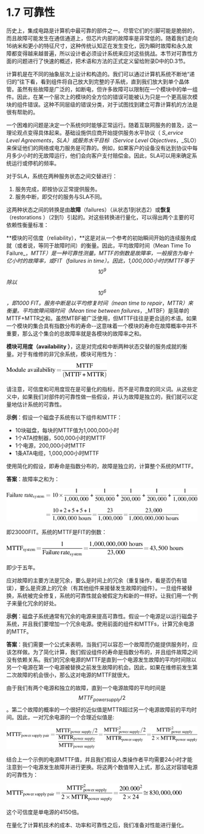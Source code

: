 # 1.7 可靠性

历史上，集成电路是计算机中最可靠的部件之一。尽管它们的引脚可能是脆弱的，而且故障可能发生在通信通道上，但芯片内部的故障率是非常低的。随着我们走向16纳米和更小的特征尺寸，这种传统认知正在发生变化，因为瞬时故障和永久故障都变得越来越普遍，所以设计者必须设计系统来应对这些挑战。本节对可靠性方面的问题进行了快速的概述，把术语和方法的正式定义留给附录D中的D.3节。

计算机是在不同的抽象层次上设计和构造的。我们可以通过计算机系统不断地“递归的”往下看，看到组件将自己放大到完整的子系统，直到我们放大到单个晶体管。虽然有些故障是广泛的，如断电，但许多故障可以限制在一个模块中的单一组件。因此，在某一个层次上的模块的全方位的错误可能被认为只是一个更高层次模块的组件错误。这种不同层级的错误分类，对于试图找到建立可靠计算机的方法是很有帮助的。

一个困难的问题是决定一个系统何时能够正常运行。随着互联网服务的普及，这一理论观点变得具体起来。基础设施供应商开始提供服务水平协议（ _S_ervice Level Agreements_，_SLA）或服务水平目标（Service Level Objectives_，_SLO）来保证他们的网络或电力服务是可靠的。例如，如果客户的设备没有达到协议中每月多少小时的无故障运行，他们会向客户支付赔偿金。因此，SLA可以用来确定系统运行或停机的频率。

对于SLA，系统在两种服务状态之间交替进行：

1. 服务完成，即按协议正常提供服务。
2. 服务中断，即交付的服务与SLA不同。

这两种状态之间的转换是由**故障**（failures）（从状态1到状态2）或**恢复**（restorations ）（2到1）引起的。对这些转换进行量化，可以得出两个主要的可依赖性衡量标准：

**模块的可信度（reliability），**这是对从一个参考的初始瞬间开始的连续服务成就（或者说，等同于故障时间）的衡量。因此，平均故障时间（Mean Time To Failure_，_MTTF）是一种可靠性测量。MTTF的倒数是故障率，一般报告为每十亿小时的故障率，或FIT（failures in time）。因此，1,000,000小时的MTTF等于$$10^9$$除以$$10^6$$，即1000 FIT。服务中断是以平均修复时间（mean time to repair_，_MTTR）来衡量。平均故障间隔时间（Mean time between failures_，_MTBF）是简单的MTTF+MTTR之和。虽然MTBF被广泛使用，但MTTF往往是更合适的术语。如果一个模块的集合具有指数分布的寿命--这意味着一个模块的寿命在故障概率中并不重要，那么这个集合的总故障率就是各模块的故障率之和。

**模块可用度（availability ）**，这是对完成和中断两种状态交替的服务成就的衡量。对于有维修的非冗余系统，模块可用性为：

![](../.gitbook/assets/NeatReader-1656061094113.png)

请注意，可信度和可用度现在是可量化的指标，而不是可靠度的同义词。从这些定义中，如果我们对部件的可靠性做一些假设，并认为故障是独立的，我们就可以定量地估计系统的可靠性。

**示例**：假设一个磁盘子系统有以下组件和MTTF：

* 10块磁盘，每块的MTTF值为1,000,000小时
* 1个ATA控制器，500,000小时的MTTF
* 1个电源，200,000小时MTTF
* 1条ATA电缆，1,000,000小时MTTF

使用简化的假设，即寿命是指数分布的，故障是独立的，计算整个系统的MTTF。

**答案**：故障率之和为：

![](../.gitbook/assets/NeatReader-1656322656983.png)

即23000FIT。系统的MTTF是FIT的倒数：

![](../.gitbook/assets/NeatReader-1656322715023.png)

即少于五年。

应对故障的主要方法是冗余，要么是时间上的冗余（重复操作，看是否仍有错误），要么是资源上的冗余（有其他组件来接替发生故障的组件）。一旦组件被替换，系统被完全修复，系统的可靠性就会被假定为和新的一样好。让我们用一个例子来量化冗余的好处。

**示例**：磁盘子系统通常有冗余的电源来提高可靠性。假设一个电源足以运行磁盘子系统，并且我们要增加一个冗余电源。使用前面的组件和MTTFs，计算冗余电源的MTTF。

**答案**：我们需要一个公式来表明，当我们可以容忍一个故障而仍能提供服务时，应该怎样做。为了简化计算，我们假设组件的寿命是指数分布的，并且组件故障之间没有依赖关系。我们的冗余电源的MTTF是直到一个电源发生故障的平均时间除以另一个电源在第一个电源被替换之前发生故障的机会。因此，如果在维修前发生第二次故障的机会很小，那么这对电源的MTTF就很大。

由于我们有两个电源和独立的故障，直到一个电源故障的平均时间是$${MTTF}_{power supply}/2$$。第二个故障的概率的一个很好的近似值是MTTR超过另一个电源故障前的平均时间。因此，一对冗余电源的一个合理近似值是:

![](../.gitbook/assets/NeatReader-1656323421583.png)

结合上一个示例的电源MTTF值，并且我们假设人类操作者平均需要24小时才能注意到一个电源发生故障并进行更换。将这两个数值带入上式，那么这对容错电源的可靠性为：

![](../.gitbook/assets/NeatReader-1656323586591.png)

这个可信度是单电源的4150倍。

在量化了计算机技术的成本、功率和可靠性之后，我们准备对性能进行量化。
